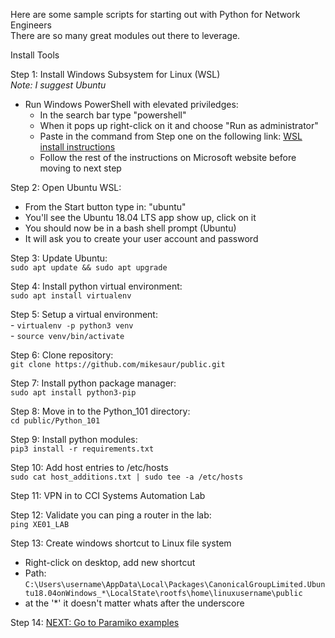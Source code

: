 Here are some sample scripts for starting out with Python for Network Engineers<br>
There are so many great modules out there to leverage.

Install Tools

Step 1: Install Windows Subsystem for Linux (WSL)<br>
<i>Note: I suggest Ubuntu</i><br>
- Run Windows PowerShell with elevated priviledges:
    - In the search bar type "powershell"
    - When it pops up right-click on it and choose "Run as administrator"
    - Paste in the command from Step one on the following link: [WSL install instructions](https://docs.microsoft.com/en-us/windows/wsl/install-win10)
    - Follow the rest of the instructions on Microsoft website before moving to next step 

Step 2: Open Ubuntu WSL:
- From the Start button type in: "ubuntu"
- You'll see the Ubuntu 18.04 LTS app show up, click on it
- You should now be in a bash shell prompt (Ubuntu)
- It will ask you to create your user account and password

Step 3: Update Ubuntu:<br>
```sudo apt update && sudo apt upgrade```

Step 4: Install python virtual environment:<br>
 ```sudo apt install virtualenv```<br>

Step 5: Setup a virtual environment:<br>
    - ```virtualenv -p python3 venv```<br>
    - ```source venv/bin/activate```<br>

Step 6: Clone repository:<br>
 ```git clone https://github.com/mikesaur/public.git```

Step 7: Install python package manager:<br>
```sudo apt install python3-pip```<br>

Step 8: Move in to the Python_101 directory:<br>
 ```cd public/Python_101```<br> 
 
Step 9: Install python modules:<br>
 ```pip3 install -r requirements.txt```<br>
   
Step 10: Add host entries to /etc/hosts<br>
```sudo cat host_additions.txt | sudo tee -a /etc/hosts```

Step 11: VPN in to CCI Systems Automation Lab<br>

Step 12: Validate you can ping a router in the lab:<br>
```ping XE01_LAB```<br>

Step 13: Create windows shortcut to Linux file system
- Right-click on desktop, add new shortcut
- Path: 
```C:\Users\username\AppData\Local\Packages\CanonicalGroupLimited.Ubuntu18.04onWindows_*\LocalState\rootfs\home\linuxusername\public```
- at the '*' it doesn't matter whats after the underscore<br>

Step 14: [NEXT: Go to Paramiko examples](https://github.com/mikesaur/public/tree/master/Python_101/paramiko)

 
